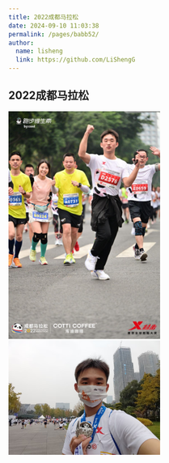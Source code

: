 ```yaml
---
title: 2022成都马拉松
date: 2024-09-10 11:03:38
permalink: /pages/babb52/
author: 
  name: lisheng
  link: https://github.com/LiShengG
---
```

## 2022成都马拉松

<img src="../../img/2022_1.jpeg" alt="2022成都马拉松" width="300">

<img src="../../img/2022.jpg" alt="2022成都马拉松" width="300">

